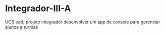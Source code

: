 # Integrador-III-A
UCS ead, projeto integrador desenvolver um app de console para gerenciar alunos e turmas
